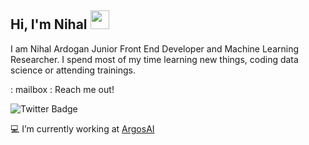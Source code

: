 ## Hi, I'm Nihal <img src="https://user-images.githubusercontent.com/1303154/88677602-1635ba80-d120-11ea-84d8-d263ba5fc3c0.gif" width="30px">
I am Nihal Ardogan Junior Front End Developer and Machine Learning Researcher. I spend most of my time learning new things, coding data science or attending trainings.

: mailbox : Reach me out!

![Twitter Badge](https://img.shields.io/badge/-@nihalino/url?color=white&label=%40nihalino&logo=Twitter&logoColor=blue&style=social&url=https%3A%2F%2Ftwitter.com)

:computer: I’m currently working at [ArgosAI](https://www.argosai.com)